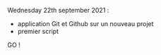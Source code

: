 Wednesday 22th september 2021 :
- application Git et Github sur un nouveau projet
- premier script

GO !